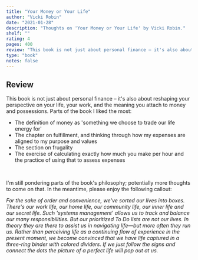 ```yaml
---
title: "Your Money or Your Life"
author: "Vicki Robin"
date: "2021-01-28"
description: "Thoughts on 'Your Money or Your Life' by Vicki Robin."
shelf: ""
rating: 4
pages: 400
review: "This book is not just about personal finance – it's also about reshaping your perspective on your life, your work, and the meaning you attach to money and possessions. Parts of the book I liked the most: <br/><br/><ul><li> The definition of money as 'something we choose to trade our life energy for'</li><li> The chapter on fulfillment, and thinking through how my expenses are aligned to my purpose and values </li><li> The section on frugality </li><li> The exercise of calculating exactly how much you make per hour and the practice of using that to assess expenses </li></ul><br/>I'm still pondering parts of the book's philosophy; potentially more thoughts to come on that. In the meantime, please enjoy the following callout:<br/><br/><i>For the sake of order and convenience, we've sorted our lives into boxes. There's our work life, our home life, our community life, our inner life and our secret life. Such 'systems management' allows us to track and balance our many responsibilities. But our prioritized To Do lists are not our lives. In theory they are there to assist us in navigating life—but more often they run us. Rather than perceiving life as a continuing flow of experience in the present moment, we become convinced that we have life captured in a three-ring binder with colored dividers. If we just follow the signs and connect the dots the picture of a perfect life will pop out at us.</i>"
type: "book"
notes: false
---
```


## Review

This book is not just about personal finance – it's also about reshaping your perspective on your life, your work, and the meaning you attach to money and possessions. Parts of the book I liked the most:

- The definition of money as 'something we choose to trade our life energy for'
- The chapter on fulfillment, and thinking through how my expenses are aligned to my purpose and values
- The section on frugality
- The exercise of calculating exactly how much you make per hour and the practice of using that to assess expenses

&nbsp; &nbsp;

I'm still pondering parts of the book's philosophy; potentially more thoughts to come on that. In the meantime, please enjoy the following callout:

_For the sake of order and convenience, we've sorted our lives into boxes. There's our work life, our home life, our community life, our inner life and our secret life. Such 'systems management' allows us to track and balance our many responsibilities. But our prioritized To Do lists are not our lives. In theory they are there to assist us in navigating life—but more often they run us. Rather than perceiving life as a continuing flow of experience in the present moment, we become convinced that we have life captured in a three-ring binder with colored dividers. If we just follow the signs and connect the dots the picture of a perfect life will pop out at us._

